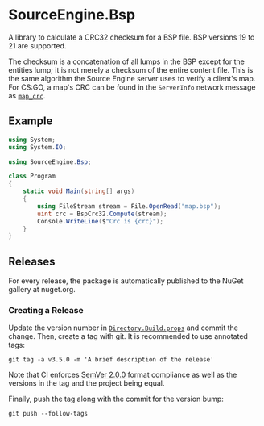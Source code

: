 # SourceEngine.Bsp

A library to calculate a CRC32 checksum for a BSP file. BSP versions 19 to 21 are supported.

The checksum is a concatenation of all lumps in the BSP except for the entities lump; it is not merely a checksum of the entire content file. This is the same algorithm the Source Engine server uses to verify a client's map. For CS:GO, a map's CRC can be found in the `ServerInfo` network message as [`map_crc`][1].

## Example

```c#
using System;
using System.IO;

using SourceEngine.Bsp;

class Program
{
    static void Main(string[] args)
    {
        using FileStream stream = File.OpenRead("map.bsp");
        uint crc = BspCrc32.Compute(stream);
        Console.WriteLine($"Crc is {crc}");
    }
}
```

## Releases

For every release, the package is automatically published to the NuGet gallery at nuget.org.

### Creating a Release

Update the version number in [`Directory.Build.props`][2] and commit the change. Then, create a tag with git. It is recommended to use annotated tags:

```
git tag -a v3.5.0 -m 'A brief description of the release'
```

Note that CI enforces [SemVer 2.0.0][3] format compliance as well as the versions in the tag and the project being equal.

Finally, push the tag along with the commit for the version bump:

```
git push --follow-tags
```

[1]: https://github.com/SteamDatabase/Protobufs/blob/9f853ceb7345bbbd3bc3b3731285638d8bdbf7b7/csgo/netmessages.proto#L240
[2]: Directory.Build.props
[3]: https://semver.org/spec/v2.0.0.html
